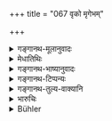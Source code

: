 +++
title = "067 वृको मृगेभम्"

+++

<details><summary>गङ्गानथ-मूलानुवादः</summary>

For stealing a deer or an elephant, a wolf; for stealing a horse, a tiger; for stealing fruits and roots, a monkey; for stealing a woman, a bear; for stealing water, a ‘Stokaka’-bird; for stealing conveyances, a camel; and for stealing cattle, a goat.—(67)
</details>

<details><summary>मेधातिथिः</summary>

"जलं प्लवः (म्ध् १२.६२) इत्य् अत्र पानार्थम् उदकं ज्ञेयम् । **स्तोकको** **वारी**त्य् अत्र धान्यसेकाद्यर्थम् । "रसश्" चाद्यं रसम् आहुर् यदि वातिरिकौषधादि द्रष्टव्यम् (म्ध् १२.६२) ॥ १२.६७ ॥
</details>

<details><summary>गङ्गानथ-भाष्यानुवादः</summary>

When it was said ([under 62]) that ‘for stealing water one becomes a *Plava* -bird,’ it was water for drinking purposes that was meant; while in the present verse, it is water for irrigating fields and such other purposes.

[Under verse
62], the term ‘*Rasa*’ may be taken either as the *first* kind of flavour (*Sweet*), or as medicinal substances.—(67)
</details>

<details><summary>गङ्गानथ-टिप्पन्यः</summary>

**(verses 12.64-67)  
**

See Comparative notes for [Verse 12.64].
</details>

<details><summary>गङ्गानथ-तुल्य-वाक्यानि</summary>

**(verses 12.60-68)  
**

See Comparative notes for [Verse 12.60].
</details>

<details><summary>भारुचिः</summary>

**स्तोकको** **वारि** पेयं **जलं** **प्लव** इत्य् अत्र सेकर्थम् ॥ १२.५३–६७ ॥
</details>

<details><summary>Bühler</summary>

067	For stealing a deer or an elephant a wolf, for stealing a horse a tiger, for stealing fruit and roots a monkey, for stealing a woman a bear, for stealing water a black-white cuckoo, for stealing vehicles a camel, for stealing cattle a he-goat.
</details>
